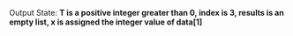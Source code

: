 Output State: **T is a positive integer greater than 0, index is 3, results is an empty list, x is assigned the integer value of data[1]**